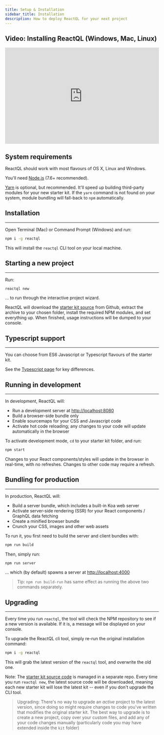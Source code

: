 ```yaml
---
title: Setup & Installation
sidebar_title: Installation
description: How to deploy ReactQL for your next project
---
```


<h2 id="video" title="Video: Installing ReactQL">Video: Installing ReactQL (Windows, Mac, Linux)</h2>

<iframe width="560" height="315" src="https://www.youtube.com/embed/gOMHRBonsUQ" frameborder="0" allowfullscreen style="max-width: 100%"></iframe>

<h2 id="what">System requirements</h2>

ReactQL should work with most flavours of OS X, Linux and Windows.

You'll need [Node.js](https://nodejs.org) (7.6+ recommended).

[Yarn](https://yarnpkg.com/) is optional, but recommended. It'll speed up building third-party modules for your new starter kit. If the `yarn` command is not found on your system, module bundling will fall-back to `npm` automatically.

<h2 id="installation">Installation</h2>

---
Open Terminal (Mac) or Command Prompt (Windows) and run:

```bash
npm i -g reactql
```

This will install the `reactql` CLI tool on your local machine.

<h2 id="new_project">Starting a new project</h2>

---
Run:

```bash
reactql new
```

... to run through the interactive project wizard.

ReactQL will download the [starter kit source](https://github.com/reactql/kit) from Github, extract the archive to your chosen folder, install the required NPM modules, and set everything up. When finished, usage instructions will be dumped to your console.

<h2 id="es6_or_typescript">Typescript support</h2>

---
You can choose from ES6 Javascript or Typescript flavours of the starter kit.

See the [Typescript page](typescript.html) for key differences.

<h2 id="development">Running in development</h2>

---
In development, ReactQL will:

- Run a development server at [http://localhost:8080](http://localhost:8080)
- Build a browser-side bundle only
- Enable sourcemaps for your CSS and Javascript code
- Activate hot code reloading; any changes to your code will update automatically in the browser

To activate development mode, `cd` to your starter kit folder, and run:

```bash
npm start
```

Changes to your React components/styles will update in the browser in real-time, with no refreshes. Changes to other code may require a refresh.

<h2 id="production">Bundling for production</h2>

---
In production, ReactQL will:

- Build a server bundle, which includes a built-in Koa web server
- Activate server-side rendering (SSR) for your React components / GraphQL data fetching
- Create a minified browser bundle
- Crunch your CSS, images and other web assets

To run it, you first need to build the server and client bundles with:

```bash
npm run build
```

Then, simply run:

```bash
npm run server
```

... which (by default) spawns a server at [http://localhost:4000](http://localhost:4000)

> Tip: `npm run build-run` has same effect as running the above two commands separately.

<h2 id="upgrading">Upgrading</h2>

---
Every time you run `reactql`, the tool will check the NPM repository to see if a new version is available. If it is, a message will be displayed on your console.

To upgrade the ReactQL cli tool, simply re-run the original installation command:

```bash
npm i -g reactql
```

This will grab the latest version of the `reactql` tool, and overwrite the old one.

Note: The [starter kit source code](https://github.com/reactql/kit) is managed in a separate repo. Every time you run `reactql new`, the latest source code will be downloaded, meaning each new starter kit will lose the latest kit -- even if you don't upgrade the CLI tool.

> Upgrading: There's no way to upgrade an _active_ project to the latest version, since doing so might require changes to code you've written that modifies the original starter kit. The best way to upgrade is to create a new project, copy over your custom files, and add any of your code changes manually (particularly code you may have extended inside the `kit` folder)
